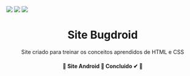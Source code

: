 <img src="https://img.shields.io/static/v1?label=Version&message=1.9&color=008000&style=for-the-badge&logo=android"/> <img src="https://img.shields.io/static/v1?label=HTML&message=Use&color=E34F26&style=for-the-badge&logo=html5"/>  <img src="https://img.shields.io/static/v1?label=CSS&message=Use&color=1572B6&style=for-the-badge&logo=css3"/> 

<h1 align="center">Site Bugdroid</h1>
<p align="center">Site criado para treinar os conceitos aprendidos de HTML e CSS</p>

<h4 align="center"> 
	🚧  Site Android 🚀 Concluido ✔ 🚧
</h4>
